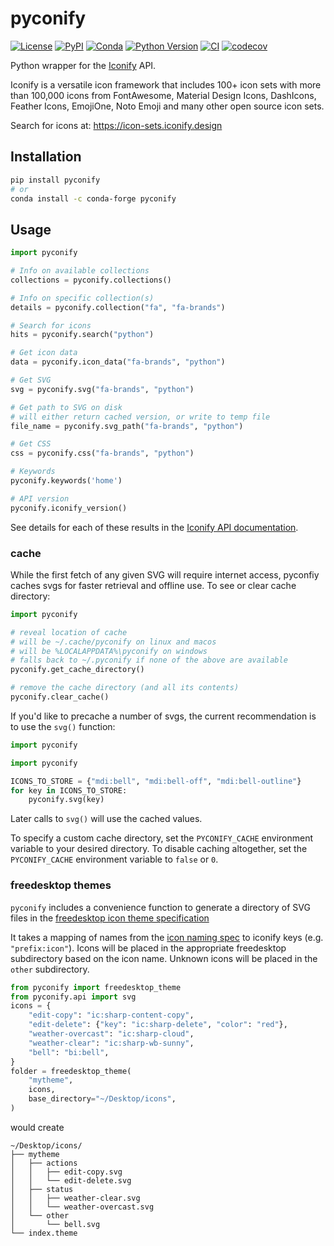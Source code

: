 # pyconify

[![License](https://img.shields.io/pypi/l/pyconify.svg?color=green)](https://github.com/pyapp-kit/pyconify/raw/main/LICENSE)
[![PyPI](https://img.shields.io/pypi/v/pyconify.svg?color=green)](https://pypi.org/project/pyconify)
[![Conda](https://img.shields.io/conda/vn/conda-forge/pyconify)](https://github.com/conda-forge/pyconify-feedstock)
[![Python Version](https://img.shields.io/pypi/pyversions/pyconify.svg?color=green)](https://python.org)
[![CI](https://github.com/pyapp-kit/pyconify/actions/workflows/ci.yml/badge.svg)](https://github.com/pyapp-kit/pyconify/actions/workflows/ci.yml)
[![codecov](https://codecov.io/gh/pyapp-kit/pyconify/branch/main/graph/badge.svg)](https://codecov.io/gh/pyapp-kit/pyconify)

Python wrapper for the [Iconify](https://github.com/iconify) API.

Iconify is a versatile icon framework that includes 100+ icon sets with more
than 100,000 icons from FontAwesome, Material Design Icons, DashIcons, Feather
Icons, EmojiOne, Noto Emoji and many other open source icon sets.

Search for icons at: https://icon-sets.iconify.design

## Installation

```sh
pip install pyconify
# or
conda install -c conda-forge pyconify
```

## Usage

```python
import pyconify

# Info on available collections
collections = pyconify.collections()

# Info on specific collection(s)
details = pyconify.collection("fa", "fa-brands")

# Search for icons
hits = pyconify.search("python")

# Get icon data
data = pyconify.icon_data("fa-brands", "python")

# Get SVG
svg = pyconify.svg("fa-brands", "python")

# Get path to SVG on disk
# will either return cached version, or write to temp file
file_name = pyconify.svg_path("fa-brands", "python")

# Get CSS
css = pyconify.css("fa-brands", "python")

# Keywords
pyconify.keywords('home')

# API version
pyconify.iconify_version()
```

See details for each of these results in the [Iconify API documentation](https://iconify.design/docs/api/queries.html).

### cache

While the first fetch of any given SVG will require internet access,
pyconfiy caches svgs for faster retrieval and offline use. To
see or clear cache directory:

```python
import pyconify

# reveal location of cache
# will be ~/.cache/pyconify on linux and macos
# will be %LOCALAPPDATA%\pyconify on windows
# falls back to ~/.pyconify if none of the above are available
pyconify.get_cache_directory()

# remove the cache directory (and all its contents)
pyconify.clear_cache()
```

If you'd like to precache a number of svgs, the current recommendation
is to use the `svg()` function:

```python
import pyconify

import pyconify

ICONS_TO_STORE = {"mdi:bell", "mdi:bell-off", "mdi:bell-outline"}
for key in ICONS_TO_STORE:
    pyconify.svg(key)
```

Later calls to `svg()` will use the cached values.

To specify a custom cache directory, set the `PYCONIFY_CACHE` environment
variable to your desired directory.
To disable caching altogether, set the `PYCONIFY_CACHE` environment variable to
`false` or `0`.

### freedesktop themes

`pyconify` includes a convenience function to generate a directory of SVG files
in the [freedesktop icon theme specification](https://specifications.freedesktop.org/icon-theme-spec/icon-theme-spec-latest.html)

It takes a mapping of names from the [icon naming spec](https://specifications.freedesktop.org/icon-naming-spec/icon-naming-spec-latest.html)
to iconify keys (e.g. `"prefix:icon"`). Icons will be placed in the
appropriate freedesktop subdirectory based on the icon name. Unknown icons will be placed
in the `other` subdirectory.

```python
from pyconify import freedesktop_theme
from pyconify.api import svg
icons = {
    "edit-copy": "ic:sharp-content-copy",
    "edit-delete": {"key": "ic:sharp-delete", "color": "red"},
    "weather-overcast": "ic:sharp-cloud",
    "weather-clear": "ic:sharp-wb-sunny",
    "bell": "bi:bell",
}
folder = freedesktop_theme(
    "mytheme",
    icons,
    base_directory="~/Desktop/icons",
)
```

would create

```
~/Desktop/icons/
├── mytheme
│   ├── actions
│   │   ├── edit-copy.svg
│   │   └── edit-delete.svg
│   ├── status
│   │   ├── weather-clear.svg
│   │   └── weather-overcast.svg
│   └── other
│       └── bell.svg
└── index.theme
```
